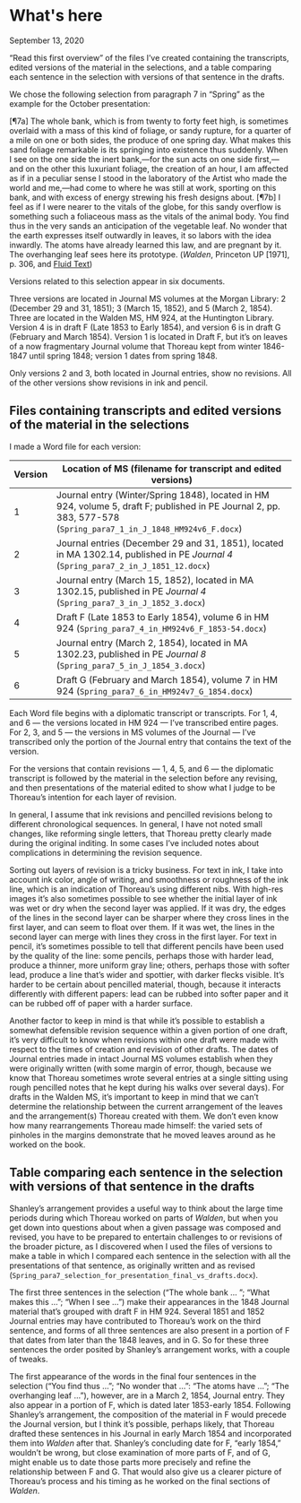 # What's here

September 13, 2020

“Read this first overview” of the files I’ve created containing the transcripts, edited versions of the material in the selections, and a table comparing each sentence in the selection with versions of that sentence in the drafts.

We chose the following selection from paragraph 7 in “Spring” as the example for the October presentation:

[¶7a] The whole bank, which is from twenty to forty feet high, is sometimes overlaid with a mass of this kind of foliage, or sandy rupture, for a quarter of a mile on one or both sides, the produce of one spring day. What makes this sand foliage remarkable is its springing into existence thus suddenly. When I see on the one side the inert bank,—for the sun acts on one side first,—and on the other this luxuriant foliage, the creation of an hour, I am affected as if in a peculiar sense I stood in the laboratory of the Artist who made the world and me,—had come to where he was still at work, sporting on this bank, and with excess of energy strewing his fresh designs about. [¶7b] I feel as if I were nearer to the vitals of the globe, for this sandy overflow is something such a foliaceous mass as the vitals of the animal body. You find thus in the very sands an anticipation of the vegetable leaf. No wonder that the earth expresses itself outwardly in leaves, it so labors with the idea inwardly. The atoms have already learned this law, and are pregnant by it. The overhanging leaf sees here its prototype. (*Walden*, Princeton UP [1971], p. 306, and [Fluid Text](http://digitalthoreau.org/walden/fluid/text/17.html))

Versions related to this selection appear in six documents.

Three versions are located in Journal MS volumes at the Morgan Library: 2 (December 29 and 31, 1851); 3 (March 15, 1852), and 5 (March 2, 1854). Three are located in the Walden MS, HM 924, at the Huntington Library. Version 4 is in draft F (Late 1853 to Early 1854), and version 6 is in draft G (February and March 1854). Version 1 is located in Draft F, but it’s on leaves of a now fragmentary Journal volume that Thoreau kept from winter 1846-1847 until spring 1848; version 1 dates from spring 1848.

Only versions 2 and 3, both located in Journal entries, show no revisions. All of the other versions show revisions in ink and pencil.

## Files containing transcripts and edited versions of the material in the selections

I made a Word file for each version:

| Version | Location of MS (filename for transcript and edited versions) |
|---------|--------------------------------------------------------------|
| 1 | Journal entry (Winter/Spring 1848), located in HM 924, volume 5, draft F; published in PE Journal 2, pp. 383, 577-578 (`Spring_para7_1_in_J_1848_HM924v6_F.docx`) |
| 2 | Journal entries (December 29 and 31, 1851), located in MA 1302.14, published in PE *Journal 4* (`Spring_para7_2_in_J_1851_12.docx`) |
| 3 |  Journal entry (March 15, 1852), located in MA 1302.15, published in PE *Journal 4* (`Spring_para7_3_in_J_1852_3.docx`) |
| 4 | Draft F (Late 1853 to Early 1854), volume 6 in HM 924 (`Spring_para7_4_in_HM924v6_F_1853-54.docx`) |
| 5 | Journal entry (March 2, 1854), located in MA 1302.23, published in PE *Journal 8* (`Spring_para7_5_in_J_1854_3.docx`) |
| 6 | Draft G (February and March 1854), volume 7 in HM 924 (`Spring_para7_6_in_HM924v7_G_1854.docx`) |

Each Word file begins with a diplomatic transcript or transcripts. For 1, 4, and 6 — the versions located in HM 924 — I’ve transcribed entire pages. For 2, 3, and 5 — the versions in MS volumes of the Journal — I’ve transcribed only the portion of the Journal entry that contains the text of the version.

For the versions that contain revisions — 1, 4, 5, and 6 — the diplomatic transcript is followed by the material in the selection before any revising, and then presentations of the material edited to show what I judge to be Thoreau’s intention for each layer of revision.

In general, I assume that ink revisions and pencilled revisions belong to different chronological sequences. In general, I have not noted small changes, like reforming single letters, that Thoreau pretty clearly made during the original inditing. In some cases I’ve included notes about complications in determining the revision sequence.

Sorting out layers of revision is a tricky business. For text in ink, I take into account ink color, angle of writing, and smoothness or roughness of the ink line, which is an indication of Thoreau’s using different nibs. With high-res images it’s also sometimes possible to see whether the initial layer of ink was wet or dry when the second layer was applied. If it was dry, the edges of the lines in the second layer can be sharper where they cross lines in the first layer, and can seem to float over them. If it was wet, the lines in the second layer can merge with lines they cross in the first layer. For text in pencil, it’s sometimes possible to tell that different pencils have been used by the quality of the line: some pencils, perhaps those with harder lead, produce a thinner, more uniform gray line; others, perhaps those with softer lead, produce a line that’s wider and spottier, with darker flecks visible. It’s harder to be certain about pencilled material, though, because it interacts differently with different papers: lead can be rubbed into softer paper and it can be rubbed off of paper with a harder surface.

Another factor to keep in mind is that while it’s possible to establish a somewhat defensible revision sequence within a given portion of one draft, it’s very difficult to know when revisions within one draft were made with respect to the times of creation and revision of other drafts. The dates of Journal entries made in intact Journal MS volumes establish when they were originally written (with some margin of error, though, because we know that Thoreau sometimes wrote several entries at a single sitting using rough pencilled notes that he kept during his walks over several days). For drafts in the Walden MS, it’s important to keep in mind that we can’t determine the relationship between the current arrangement of the leaves and the arrangement(s) Thoreau created with them. We don’t even know how many rearrangements Thoreau made himself: the varied sets of pinholes in the margins demonstrate that he moved leaves around as he worked on the book.

## Table comparing each sentence in the selection with versions of that sentence in the drafts

Shanley’s arrangement provides a useful way to think about the large time periods during which Thoreau worked on parts of *Walden*, but when you get down into questions about when a given passage was composed and revised, you have to be prepared to entertain challenges to or revisions of the broader picture, as I discovered when I used the files of versions to make a table in which I compared each sentence in the selection with all the presentations of that sentence, as originally written and as revised (`Spring_para7_selection_for_presentation_final_vs_drafts.docx`).

The first three sentences in the selection (“The whole bank &hellip; ”; “What makes this &hellip;”; “When I see &hellip;”) make their appearances in the 1848 Journal material that’s grouped with draft F in HM 924. Several 1851 and 1852 Journal entries may have contributed to Thoreau’s work on the third sentence, and forms of all three sentences are also present in a portion of F that dates from later than the 1848 leaves, and in G. So for these three sentences the order posited by Shanley’s arrangement works, with a couple of tweaks.

The first appearance of the words in the final four sentences in the selection (“You find thus &hellip;”; “No wonder that &hellip;”: “The atoms have &hellip;”; “The overhanging leaf &hellip;”), however, are in a March 2, 1854, Journal entry. They also appear in a portion of F, which is dated later 1853-early 1854. Following Shanley’s arrangement, the composition of the material in F would precede the Journal version, but I think it’s possible, perhaps likely, that Thoreau drafted these sentences in his Journal in early March 1854 and incorporated them into *Walden* after that. Shanley’s concluding date for F, “early 1854,” wouldn’t be wrong, but close examination of more parts of F, and of G, might enable us to date those parts more precisely and refine the relationship between F and G. That would also give us a clearer picture of Thoreau’s process and his timing as he worked on the final sections of *Walden*.
